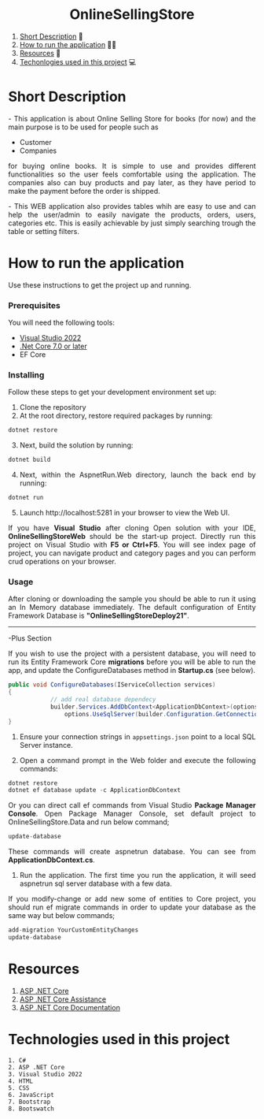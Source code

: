 <h1 align="center">OnlineSellingStore</h1>


1. [Short Description](https://github.com/Polclard/OnlineSellingStore/tree/master/#short-description) :ledger:
2. [How to run the application](https://github.com/Polclard/OnlineSellingStore/tree/master/#how-to-run-the-application) :running_man:
3. [Resources](https://github.com/Polclard/OnlineSellingStore/tree/master/#resources) :bookmark_tabs:
4. [Techonlogies used in this project](https://github.com/Polclard/OnlineSellingStore/tree/master/#techologies-used-in-this-project) :computer:


<div id="short-description"  style="text-align: justify">
  
  # Short Description
  
  <p>- This application is about Online Selling Store for books (for now) and the main purpose is to be used for people such as 
    <ul>
      <li>Customer</li>
      <li>Companies</li>
    </ul>
    for buying online books. It is simple to use and provides different functionalities so the user feels comfortable using the application. The companies also can buy products and pay later, as they have period to make the payment before the order is shipped.
  </p>
  <p>- This WEB application also provides tables whih are easy to use and can help the user/admin to easily navigate the products, orders, users, categories etc. This is easily achievable by just simply searching trough the table or setting filters.</p>
</div>

<div id="how-to-run-the-application" style="text-align: justify">
  
  # How to run the application
Use these instructions to get the project up and running.

### Prerequisites
You will need the following tools:

* [Visual Studio 2022](https://visualstudio.microsoft.com/downloads/)
* [.Net Core 7.0 or later](https://dotnet.microsoft.com/download/dotnet-core/2.2](https://dotnet.microsoft.com/en-us/download/dotnet/7.0))
* EF Core 

### Installing
Follow these steps to get your development environment set up:
1. Clone the repository
2. At the root directory, restore required packages by running:
```csharp
dotnet restore
```
3. Next, build the solution by running:
```csharp
dotnet build
```
4. Next, within the AspnetRun.Web directory, launch the back end by running:
```csharp
dotnet run
```
5. Launch http://localhost:5281 in your browser to view the Web UI.

If you have **Visual Studio** after cloning Open solution with your IDE, **OnlineSellingStoreWeb** should be the start-up project. Directly run this project on Visual Studio with **F5 or Ctrl+F5**. You will see index page of project, you can navigate product and category pages and you can perform crud operations on your browser.

### Usage
  
After cloning or downloading the sample you should be able to run it using an In Memory database immediately. The default configuration of Entity Framework Database is **"OnlineSellingStoreDeploy21"**.
  
---------------------------------------------------------------------------------------------------------------------------
-Plus Section
  
If you wish to use the project with a persistent database, you will need to run its Entity Framework Core **migrations** before you will be able to run the app, and update the ConfigureDatabases method in **Startup.cs** (see below).

```csharp
public void ConfigureDatabases(IServiceCollection services)
{
            // add real database dependecy
            builder.Services.AddDbContext<ApplicationDbContext>(options =>
                options.UseSqlServer(builder.Configuration.GetConnectionString("DefaultConnection")));
}
```

1. Ensure your connection strings in ```appsettings.json``` point to a local SQL Server instance.

2. Open a command prompt in the Web folder and execute the following commands:

```csharp
dotnet restore
dotnet ef database update -c ApplicationDbContext
```
Or you can direct call ef commands from Visual Studio **Package Manager Console**. Open Package Manager Console, set default project to OnlineSellingStore.Data and run below command;
```csharp
update-database
```
These commands will create aspnetrun database. You can see from **ApplicationDbContext.cs**.
1. Run the application.
The first time you run the application, it will seed aspnetrun sql server database with a few data.

If you modify-change or add new some of entities to Core project, you should run ef migrate commands in order to update your database as the same way but below commands;
```csharp
add-migration YourCustomEntityChanges
update-database
```
    
  </div>
  
</div>

<div id="resources" style="text-align: justify">
  
  # Resources
  
 1. [ASP .NET Core](https://learn.microsoft.com/en-us/aspnet/core/introduction-to-aspnet-core?view=aspnetcore-7.0)
 2. [ASP .NET Core Assistance](https://www.tutorialsteacher.com/core)
 3. [ASP .NET Core Documentation](https://learn.microsoft.com/en-us/aspnet/core/?view=aspnetcore-7.0)
  
</div>


  # Technologies used in this project

<div id="techologies-used-in-this-project" style="text-align: justify">
  
    1. C#
    2. ASP .NET Core
    3. Visual Studio 2022
    4. HTML
    5. CSS
    6. JavaScript
    7. Bootstrap
    8. Bootswatch
  
</div>

